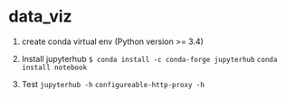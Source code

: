 # data_viz

1. create conda virtual env (Python version >= 3.4)

2. Install jupyterhub
```$ conda install -c conda-forge jupyterhub```
```conda install notebook```

3. Test
```jupyterhub -h```
```configureable-http-proxy -h```
